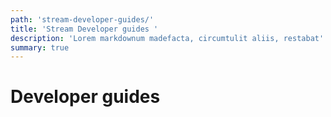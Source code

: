 ```yaml
---
path: 'stream-developer-guides/'
title: 'Stream Developer guides '
description: 'Lorem markdownum madefacta, circumtulit aliis, restabat'
summary: true
---
```


# Developer guides
